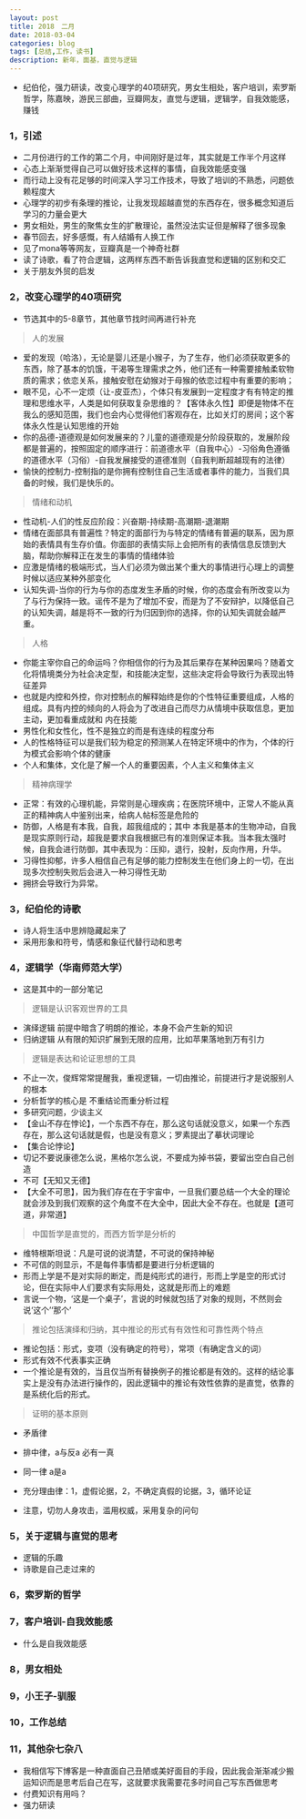```yaml
---
layout: post
title: 2018　二月 
date: 2018-03-04
categories: blog
tags: [总结,工作，读书]
description: 新年，面基，直觉与逻辑
---
```


* 纪伯伦，强力研读，改变心理学的40项研究，男女生相处，客户培训，索罗斯哲学，陈嘉映，游民三部曲，豆瓣网友，直觉与逻辑，逻辑学，自我效能感，赚钱

### 1，引述

* 二月份进行的工作的第二个月，中间刚好是过年，其实就是工作半个月这样
* 心态上渐渐觉得自己可以做好技术这样的事情，自我效能感变强
* 而行动上没有花足够的时间深入学习工作技术，导致了培训的不熟悉，问题依赖程度大
* 心理学的初步有条理的推论，让我发现超越直觉的东西存在，很多概念知道后学习的力量会更大
* 男女相处，男生的聚焦女生的扩散理论，虽然没法实证但是解释了很多现象
* 春节回去，好多感慨，有人结婚有人换工作
* 见了mona等等网友，豆瓣真是一个神奇社群
* 读了诗歌，看了符合逻辑，这两样东西不断告诉我直觉和逻辑的区别和交汇
* 关于朋友外贸的启发


### 2，改变心理学的40项研究

* 节选其中的5-8章节，其他章节找时间再进行补充

> 人的发展

* 爱的发现（哈洛），无论是婴儿还是小猴子，为了生存，他们必须获取更多的东西，除了基本的饥饿，干渴等生理需求之外，他们还有一种需要接触柔软物质的需求；依恋关系，接触安慰在幼猴对于母猴的依恋过程中有重要的影响；
* 眼不见，心不一定烦（让-皮亚杰），个体只有发展到一定程度才有有特定的推理和思维水平，人类是如何获取复杂思维的？【客体永久性】即便是物体不在我么的感知范围，我们也会内心觉得他们客观存在，比如关灯的房间；这个客体永久性是认知思维的开始
* 你的品德-道德观是如何发展来的？儿童的道德观是分阶段获取的，发展阶段都是普遍的，按照固定的顺序进行：前道德水平（自我中心）-习俗角色遵循的道德水平（习俗）-自我发展接受的道德准则（自我判断超越现有的法律）
* 愉快的控制力-控制指的是你拥有控制住自己生活或者事件的能力，当我们具备的时候，我们是快乐的。

> 情绪和动机

* 性动机-人们的性反应阶段：兴奋期-持续期-高潮期-退潮期
* 情绪在面部具有普遍性？特定的面部行为与特定的情绪有普遍的联系，因为原始的表情具有生存价值。你面部的表情实际上会把所有的表情信息反馈到大脑，帮助你解释正在发生的事情的情绪体验
* 应激是情绪的极端形式，当人们必须为做出某个重大的事情进行心理上的调整时候以适应某种外部变化
* 认知失调-当你的行为与你的态度发生矛盾的时候，你的态度会有所改变以为了与行为保持一致。谣传不是为了增加不安，而是为了不安辩护，以降低自己的认知失调，越是将不一致的行为归因到你的选择，你的认知失调就会越严重。

> 人格

* 你能主宰你自己的命运吗？你相信你的行为及其后果存在某种因果吗？随着文化将情境类分为社会决定型，和技能决定型，这些决定将会导致行为表现出特征差异
* 也就是内控和外控，你对控制点的解释始终是你的个性特征重要组成，人格的组成。具有内控的倾向的人将会为了改进自己而尽力从情境中获取信息，更加主动，更加看重成就和 内在技能
* 男性化和女性化，性不是独立的而是有连续的程度分布
* 人的性格特征可以是我们较为稳定的预测某人在特定环境中的作为，个体的行为模式会影响个体的健康
* 个人和集体，文化是了解一个人的重要因素，个人主义和集体主义


> 精神病理学

* 正常：有效的心理机能，异常则是心理疾病；在医院环境中，正常人不能从真正的精神病人中鉴别出来，给病人帖标签是危险的
* 防御，人格是有本我，自我，超我组成的；其中 本我是基本的生物冲动，自我是现实原则行动，超我是要求自我根据已有的准则保证本我。当本我太强时候，自我会进行防御，其中表现为：压抑，退行，投射，反向作用，升华。
* 习得性抑郁，许多人相信自己有足够的能力控制发生在他们身上的一切，在出现多次控制失败后会进入一种习得性无助
* 拥挤会导致行为异常。



### 3，纪伯伦的诗歌

* 诗人将生活中思辨隐藏起来了
* 采用形象和符号，情感和象征代替行动和思考

### 4，逻辑学（华南师范大学）

* 这是其中的一部分笔记
> 逻辑是认识客观世界的工具

* 演绎逻辑 前提中暗含了明朗的推论，本身不会产生新的知识
* 归纳逻辑 从有限的知识扩展到无限的应用，比如苹果落地到万有引力

> 逻辑是表达和论证思想的工具

* 不止一次，俊辉常常提醒我，重视逻辑，一切由推论，前提进行才是说服别人的根本
* 分析哲学的核心是 不重结论而重分析过程
* 多研究问题，少谈主义
* 【金山不存在悖论】，一个东西不存在，那么这句话就没意义，如果一个东西存在，那么这句话就是假，也是没有意义；罗素提出了摹状词理论
* 【集合论悖论】 
* 切记不要说康德怎么说，黑格尔怎么说，不要成为掉书袋，要留出空白自己创造
* 不可【无知又无德】
* 【大全不可思】，因为我们存在在于宇宙中，一旦我们要总结一个大全的理论就会涉及到我们观察的这个角度不在大全中，因此大全不存在。也就是【道可道，非常道】

> 中国哲学是直觉的，而西方哲学是分析的

* 维特根斯坦说：凡是可说的说清楚，不可说的保持神秘
* 不可信的则显示，不是每件事情都是要进行分析逻辑的
* 形而上学是不是对实际的断定，而是纯形式的进行，形而上学是空的形式讨论，但在实际中人们要求有实际用处，这就是形而上的难题
* 言说一个物，‘这是一个桌子’，言说的时候就包括了对象的规则，不然则会说‘这个’‘那个’

> 推论包括演绎和归纳，其中推论的形式有有效性和可靠性两个特点

* 推论包括：形式，变项（没有确定的符号），常项（有确定含义的词）
* 形式有效不代表事实正确
* 一个推论是有效的，当且仅当所有替换例子的推论都是有效的。这样的结论事实上是没有办法进行操作的，因此逻辑中的推论有效性依靠的是直觉，依靠的是系统化后的形式。

> 证明的基本原则

* 矛盾律
* 排中律，a与反a 必有一真
* 同一律 a是a
* 充分理由律：1，虚假论据，2，不确定真假的论据，3，循环论证

* 注意，切勿人身攻击，滥用权威，采用复杂的问句



### 5，关于逻辑与直觉的思考

* 逻辑的乐趣
* 诗歌是自己走过来的

### 6，索罗斯的哲学

### 7，客户培训-自我效能感

* 什么是自我效能感


### 8，男女相处

### 9，小王子-驯服

### 10，工作总结

### 11，其他杂七杂八

* 我相信写下博客是一种直面自己丑陋或美好面目的手段，因此我会渐渐减少搬运知识而是思考后自己在写，这就要求我需要花多时间自己写东西做思考
* 付费知识有用吗？
* 强力研读




